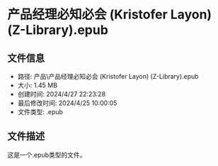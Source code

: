 ﻿# 产品经理必知必会 (Kristofer Layon) (Z-Library).epub

## 文件信息
- 路径: 产品\产品经理必知必会 (Kristofer Layon) (Z-Library).epub
- 大小: 1.45 MB
- 创建时间: 2024/4/27 22:23:28
- 最后修改时间: 2024/4/25 10:00:05
- 文件类型: .epub

## 文件描述
这是一个.epub类型的文件。

